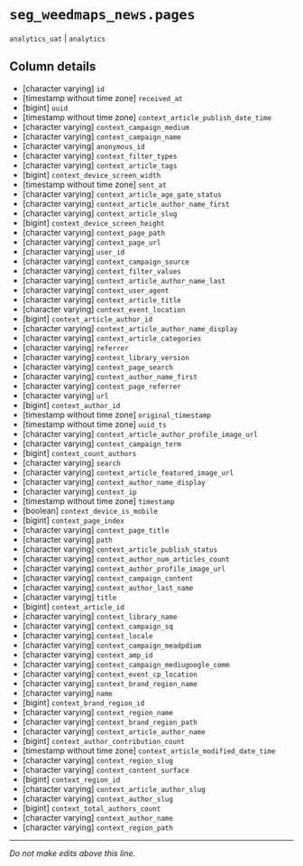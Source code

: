 # `seg_weedmaps_news.pages`
`analytics_uat` | `analytics`

## Column details
* [character varying] `id`
* [timestamp without time zone] `received_at`
* [bigint]    `uuid`
* [timestamp without time zone] `context_article_publish_date_time`
* [character varying] `context_campaign_medium`
* [character varying] `context_campaign_name`
* [character varying] `anonymous_id`
* [character varying] `context_filter_types`
* [character varying] `context_article_tags`
* [bigint]    `context_device_screen_width`
* [timestamp without time zone] `sent_at`
* [character varying] `context_article_age_gate_status`
* [character varying] `context_article_author_name_first`
* [character varying] `context_article_slug`
* [bigint]    `context_device_screen_height`
* [character varying] `context_page_path`
* [character varying] `context_page_url`
* [character varying] `user_id`
* [character varying] `context_campaign_source`
* [character varying] `context_filter_values`
* [character varying] `context_article_author_name_last`
* [character varying] `context_user_agent`
* [character varying] `context_article_title`
* [character varying] `context_event_location`
* [bigint]    `context_article_author_id`
* [character varying] `context_article_author_name_display`
* [character varying] `context_article_categories`
* [character varying] `referrer`
* [character varying] `context_library_version`
* [character varying] `context_page_search`
* [character varying] `context_author_name_first`
* [character varying] `context_page_referrer`
* [character varying] `url`
* [bigint]    `context_author_id`
* [timestamp without time zone] `original_timestamp`
* [timestamp without time zone] `uuid_ts`
* [character varying] `context_article_author_profile_image_url`
* [character varying] `context_campaign_term`
* [bigint]    `context_count_authors`
* [character varying] `search`
* [character varying] `context_article_featured_image_url`
* [character varying] `context_author_name_display`
* [character varying] `context_ip`
* [timestamp without time zone] `timestamp`
* [boolean]   `context_device_is_mobile`
* [bigint]    `context_page_index`
* [character varying] `context_page_title`
* [character varying] `path`
* [character varying] `context_article_publish_status`
* [character varying] `context_author_num_articles_count`
* [character varying] `context_author_profile_image_url`
* [character varying] `context_campaign_content`
* [character varying] `context_author_last_name`
* [character varying] `title`
* [bigint]    `context_article_id`
* [character varying] `context_library_name`
* [character varying] `context_campaign_sq`
* [character varying] `context_locale`
* [character varying] `context_campaign_meadpdium`
* [character varying] `context_amp_id`
* [character varying] `context_campaign_mediugoogle_comm`
* [character varying] `context_event_cp_location`
* [character varying] `context_brand_region_name`
* [character varying] `name`
* [bigint]    `context_brand_region_id`
* [character varying] `context_region_name`
* [character varying] `context_brand_region_path`
* [character varying] `context_article_author_name`
* [bigint]    `context_author_contribution_count`
* [timestamp without time zone] `context_article_modified_date_time`
* [character varying] `context_region_slug`
* [character varying] `context_content_surface`
* [bigint]    `context_region_id`
* [character varying] `context_article_author_slug`
* [character varying] `context_author_slug`
* [bigint]    `context_total_authors_count`
* [character varying] `context_author_name`
* [character varying] `context_region_path`

-------------------------------------------------------------------------------
*Do not make edits above this line.*
